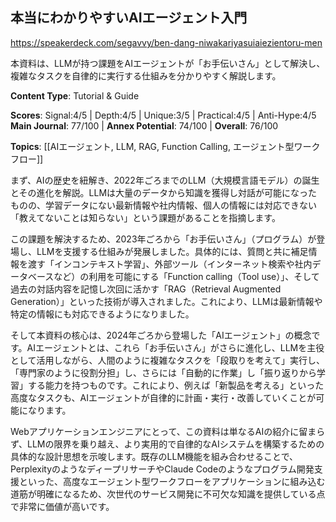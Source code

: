 ## 本当にわかりやすいAIエージェント入門

https://speakerdeck.com/segavvy/ben-dang-niwakariyasuiaiezientoru-men

本資料は、LLMが持つ課題をAIエージェントが「お手伝いさん」として解決し、複雑なタスクを自律的に実行する仕組みを分かりやすく解説します。

**Content Type**: Tutorial & Guide

**Scores**: Signal:4/5 | Depth:4/5 | Unique:3/5 | Practical:4/5 | Anti-Hype:4/5
**Main Journal**: 77/100 | **Annex Potential**: 74/100 | **Overall**: 76/100

**Topics**: [[AIエージェント, LLM, RAG, Function Calling, エージェント型ワークフロー]]

まず、AIの歴史を紐解き、2022年ごろまでのLLM（大規模言語モデル）の誕生とその進化を解説。LLMは大量のデータから知識を獲得し対話が可能になったものの、学習データにない最新情報や社内情報、個人の情報には対応できない「教えてないことは知らない」という課題があることを指摘します。

この課題を解決するため、2023年ごろから「お手伝いさん」（プログラム）が登場し、LLMを支援する仕組みが発展しました。具体的には、質問と共に補足情報を渡す「インコンテキスト学習」、外部ツール（インターネット検索や社内データベースなど）の利用を可能にする「Function calling（Tool use）」、そして過去の対話内容を記憶し次回に活かす「RAG（Retrieval Augmented Generation）」といった技術が導入されました。これにより、LLMは最新情報や特定の情報にも対応できるようになりました。

そして本資料の核心は、2024年ごろから登場した「AIエージェント」の概念です。AIエージェントとは、これら「お手伝いさん」がさらに進化し、LLMを主役として活用しながら、人間のように複雑なタスクを「段取りを考えて」実行し、「専門家のように役割分担」し、さらには「自動的に作業」し「振り返りから学習」する能力を持つものです。これにより、例えば「新製品を考える」といった高度なタスクも、AIエージェントが自律的に計画・実行・改善していくことが可能になります。

Webアプリケーションエンジニアにとって、この資料は単なるAIの紹介に留まらず、LLMの限界を乗り越え、より実用的で自律的なAIシステムを構築するための具体的な設計思想を示唆します。既存のLLM機能を組み合わせることで、PerplexityのようなディープリサーチやClaude Codeのようなプログラム開発支援といった、高度なエージェント型ワークフローをアプリケーションに組み込む道筋が明確になるため、次世代のサービス開発に不可欠な知識を提供している点で非常に価値が高いです。
